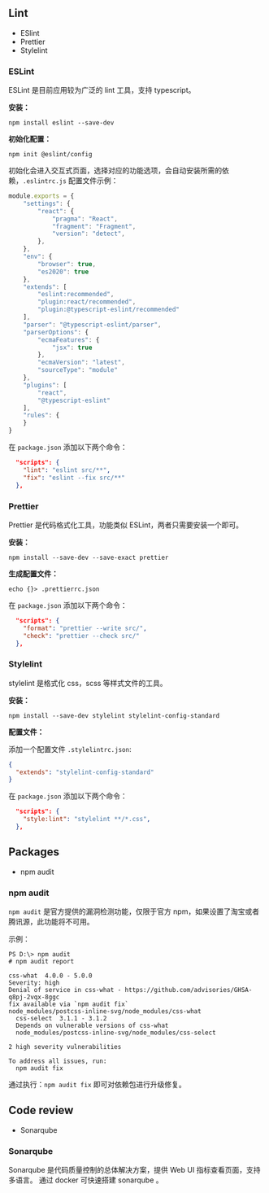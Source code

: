 ## Lint
- ESlint
- Prettier
- Stylelint

### ESLint

ESLint 是目前应用较为广泛的 lint 工具，支持 typescript。

**安装：**

```shell
npm install eslint --save-dev
```

**初始化配置：**

```shell
npm init @eslint/config
```

初始化会进入交互式页面，选择对应的功能选项，会自动安装所需的依赖，`.eslintrc.js` 配置文件示例：

```js
module.exports = {
    "settings": {
        "react": {
            "pragma": "React",
            "fragment": "Fragment",
            "version": "detect",
        },
    },
    "env": {
        "browser": true,
        "es2020": true
    },
    "extends": [
        "eslint:recommended",
        "plugin:react/recommended",
        "plugin:@typescript-eslint/recommended"
    ],
    "parser": "@typescript-eslint/parser",
    "parserOptions": {
        "ecmaFeatures": {
            "jsx": true
        },
        "ecmaVersion": "latest",
        "sourceType": "module"
    },
    "plugins": [
        "react",
        "@typescript-eslint"
    ],
    "rules": {
    }
}
```

在 `package.json` 添加以下两个命令：

```json
  "scripts": {
    "lint": "eslint src/**",
    "fix": "eslint --fix src/**"
  },
```

### Prettier

Prettier 是代码格式化工具，功能类似 ESLint，两者只需要安装一个即可。

**安装：**

```shell
npm install --save-dev --save-exact prettier
```

**生成配置文件：**

```shell
echo {}> .prettierrc.json
```

在 `package.json` 添加以下两个命令：

```json
  "scripts": {
    "format": "prettier --write src/",
    "check": "prettier --check src/"
  },
```

### Stylelint

stylelint 是格式化 css，scss 等样式文件的工具。

**安装：**

```shell
npm install --save-dev stylelint stylelint-config-standard
```

**配置文件：**

添加一个配置文件 `.stylelintrc.json`:

```json
{
  "extends": "stylelint-config-standard"
}
```

在 `package.json` 添加以下两个命令：

```json
  "scripts": {
    "style:lint": "stylelint **/*.css",
  },
```


## Packages
- npm audit

### npm audit

`npm audit` 是官方提供的漏洞检测功能，仅限于官方 npm，如果设置了淘宝或者腾讯源，此功能将不可用。

示例：

```
PS D:\> npm audit       
# npm audit report

css-what  4.0.0 - 5.0.0
Severity: high
Denial of service in css-what - https://github.com/advisories/GHSA-q8pj-2vqx-8ggc
fix available via `npm audit fix`
node_modules/postcss-inline-svg/node_modules/css-what
  css-select  3.1.1 - 3.1.2
  Depends on vulnerable versions of css-what
  node_modules/postcss-inline-svg/node_modules/css-select

2 high severity vulnerabilities

To address all issues, run:
  npm audit fix
```

通过执行：`npm audit fix` 即可对依赖包进行升级修复。

## Code review
- Sonarqube

### Sonarqube

Sonarqube 是代码质量控制的总体解决方案，提供 Web UI 指标查看页面，支持多语言。
通过 docker 可快速搭建 sonarqube 。
